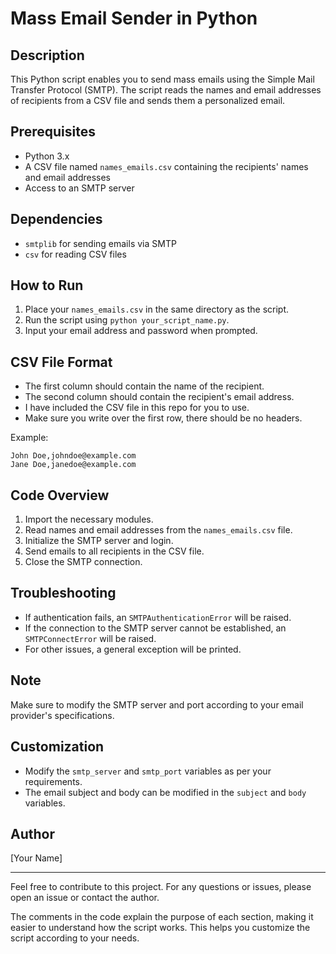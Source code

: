 # Mass Email Sender in Python

## Description

This Python script enables you to send mass emails using the Simple Mail Transfer Protocol (SMTP). The script reads the names and email addresses of recipients from a CSV file and sends them a personalized email.

## Prerequisites

- Python 3.x
- A CSV file named `names_emails.csv` containing the recipients' names and email addresses
- Access to an SMTP server

## Dependencies

- `smtplib` for sending emails via SMTP
- `csv` for reading CSV files

## How to Run

1. Place your `names_emails.csv` in the same directory as the script.
2. Run the script using `python your_script_name.py`.
3. Input your email address and password when prompted.

## CSV File Format

- The first column should contain the name of the recipient.
- The second column should contain the recipient's email address.
- I have included the CSV file in this repo for you to use.
- Make sure you write over the first row, there should be no headers.

Example:

```
John Doe,johndoe@example.com
Jane Doe,janedoe@example.com
```

## Code Overview

1. Import the necessary modules.
2. Read names and email addresses from the `names_emails.csv` file.
3. Initialize the SMTP server and login.
4. Send emails to all recipients in the CSV file.
5. Close the SMTP connection.

## Troubleshooting

- If authentication fails, an `SMTPAuthenticationError` will be raised.
- If the connection to the SMTP server cannot be established, an `SMTPConnectError` will be raised.
- For other issues, a general exception will be printed.

## Note

Make sure to modify the SMTP server and port according to your email provider's specifications.

## Customization

- Modify the `smtp_server` and `smtp_port` variables as per your requirements.
- The email subject and body can be modified in the `subject` and `body` variables.

## Author

[Your Name]

---

Feel free to contribute to this project. For any questions or issues, please open an issue or contact the author.

The comments in the code explain the purpose of each section, making it easier to understand how the script works. This helps you customize the script according to your needs.
